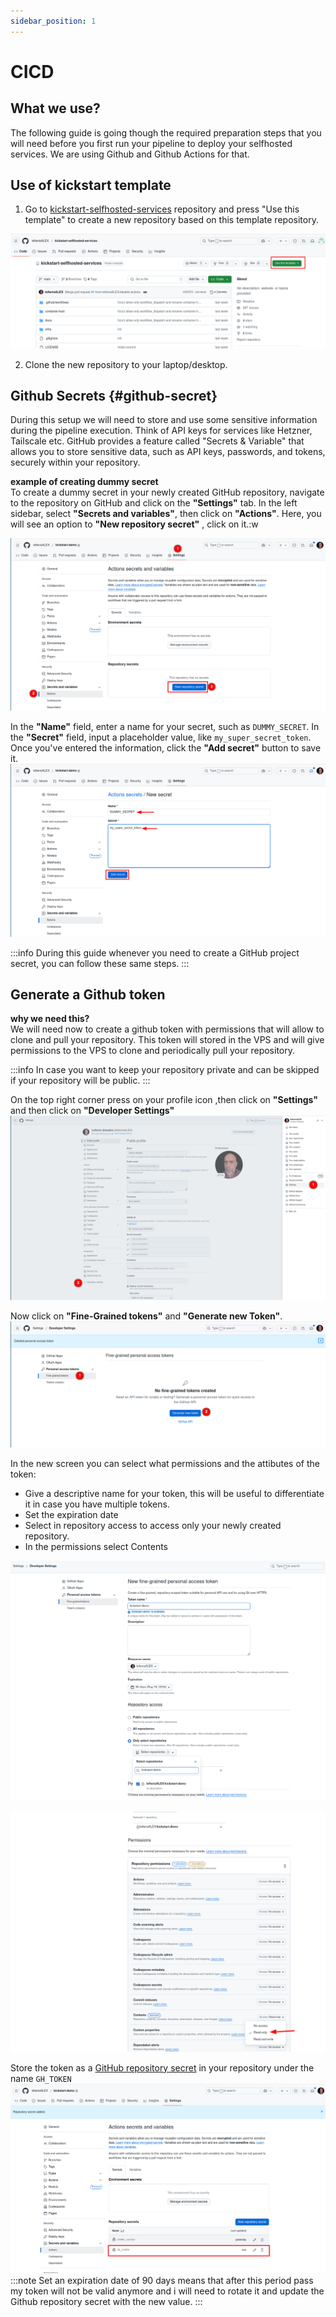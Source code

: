 ```yaml
---
sidebar_position: 1
---
```


# CICD

## What we use?

The following guide is going though the required preparation steps that you will need before you first run your pipeline to deploy your selfhosted services. We are using Github and Github Actions for that.

## Use of kickstart template

1. Go to [kickstart-selfhosted-services](../..tps://github.com/lefterisALEX/kickstart-selfhosted-services) repository and press "Use this template" to create a new repository based on this template repository.  

![](../../../static/img/use-template.png)

2. Clone the new repository to your laptop/desktop.  

## Github Secrets {#github-secret}
During this setup we will need to store and use some sensitive information during the pipeline execution. Think of API keys for services like Hetzner, Tailscale etc. GitHub provides a feature called "Secrets & Variable" that allows you to store sensitive data, such as API keys, passwords, and tokens, securely within your repository.

**example of creating dummy secret**  
To create a dummy secret in your newly created GitHub repository, navigate to the repository on GitHub and click on the **"Settings"** tab. In the left sidebar, select **"Secrets and variables"**,  then click on **"Actions"**. Here, you will see an option to **"New repository secret"** , click on it.:w


![](../../../static/img/github-dummy-secret-1.png)

In the **"Name"** field, enter a name for your secret, such as `DUMMY_SECRET`. In the **"Secret"** field, input a placeholder value, like `my_super_secret_token`. Once you've entered the information, click the **"Add secret"** button to save it. 
![](../../../static/img/github-dummy-secret-2.png)

:::info
    During this guide whenever you need to create a GitHub project secret, you can follow these same steps.
:::

## Generate a Github token
**why we need this?**  
We will need now to create a github token with permissions that will allow to clone and pull your repository. This token will stored in the VPS and will give permissions to the VPS to clone and periodically pull your repository. 

:::info
    In case you want to keep your repository private and can be skipped if your repository will be public.
:::

On the top right corner press on your profile icon ,then click on **"Settings"** and then click on **"Developer Settings"**
![](../../../static/img/github-token-1.png)

Now click on **"Fine-Grained tokens"** and **"Generate new Token"**.
![](../../../static/img/github-token-2.png)

In the new screen you can select what permissions and the attibutes of the token:
 - Give a descriptive name for your token, this will be useful to differentiate it in case you have multiple tokens.
 - Set the expiration date 
 - Select in repository access to access only your newly created repository.
 - In the permissions select Contents 

![](../../../static/img/github-token-5.png)

![](../../../static/img/github-token-4.png)

Store the token as a [GitHub repository secret](../../Getting_Started/preparation/cicd#github-secret) in your repository under the name `GH_TOKEN`
![](../../../static/img/github-token-created.png)
:::note
    Set an expiration date of 90 days means that after this period pass my token will not be valid anymore and i will need to rotate it and update the Github repository secret with the new value.
:::

